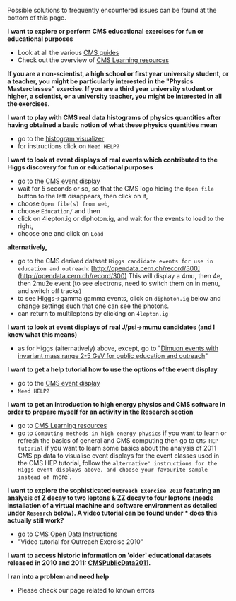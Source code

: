 Possible solutions to frequently encountered issues can be found at the bottom of this page.

**I want to explore or perform CMS educational exercises for fun or educational purposes**
- Look at all the various [CMS guides](/search?page=1&size=20&type=Documentation&experiment=CMS&subtype=Guide)
- Check out the overview of [CMS Learning resources ](http://opendata.cern.ch/collection/CMS-Learning-Resources) 

**If you are a non-scientist, a high school or first year university student, or a teacher, you might be particularly interested in the "Physics Masterclasses" exercise.
If you are a third year university student or higher, a scientist, or a university teacher, you might be interested in all the exercises.**

**I want to play with CMS real data histograms of physics quantities after having obtained a basic notion of what these physics quantities mean**
- go to the [histogram visualizer](http://opendata.cern.ch/visualise/histograms/CMS) 
- for instructions click on `Need HELP?`

**I want to look at event displays of real events which contributed to the Higgs discovery for fun or educational purposes**

- go to the [CMS event display](http://opendata.cern.ch/visualise/events/CMS) 
- wait for 5 seconds or so, so that the CMS logo hiding the `Open file` button to the left disappears, then click on it,
- choose `Open file(s) from web`,
- choose `Education/` and then
- click on 4lepton.ig or diphoton.ig, and wait for the events to load to the right,
- choose one and click on `Load`

**alternatively,**

- go to the CMS derived dataset `Higgs candidate events for use in education and outreach`: [http://opendata.cern.ch/record/300](http://opendata.cern.ch/record/300)
This will display a 4mu, then 4e, then 2mu2e event (to see electrons, need to switch them on in menu, and switch off tracks)
- to see Higgs->gamma gamma events, click on `diphoton.ig` below and change settings such that one can see the photons.
- can return to multileptons by clicking on `4lepton.ig`

**I want to look at event displays of real J/psi->mumu candidates (and I know what this means)**
- as for Higgs (alternatively) above, except, go to "[Dimuon events with invariant mass range 2-5 GeV for public education and outreach](http://opendata.cern.ch/record/301)" 

**I want to get a help tutorial how to use the options of the event display**
- go to the [CMS event display](http://opendata.cern.ch/visualise/events/CMS) 
- `Need HELP?`

**I want to get an introduction to high energy physics and CMS software in order to prepare myself for an activity in the Research section**
- go to [CMS Learning resources](http://opendata.cern.ch/collection/CMS-Learning-Resources) 
- go to `Computing methods in high energy physics` if you want to learn or refresh the basics of general and CMS computing
then go to `CMS HEP tutorial` if you want to learn some basics about the analysis of 2011 CMS pp data
to visualise event displays for the event classes used in the CMS HEP tutorial, follow the `alternative' instructions for the Higgs event displays above, and choose your favourite sample instead of `more`.

**I want to explore the sophisticated `Outreach Exercise 2010` featuring an analysis of Z decay to two leptons & ZZ decay to four leptons (needs installation of a virtual machine and software environment as detailed under `Research` below). A video tutorial can be found under * does this actually still work?**
- go to [CMS Open Data Instructions](http://opendata.cern.ch/collection/CMS-Open-Data-Instructions) 
- "Video tutorial for Outreach Exercise 2010"

**I want to access historic information on 'older' educational datasets released in 2010 and 2011: [CMSPublicData2011](https://twiki.cern.ch/twiki/bin/view/CMSPublic/CMSPublicData2011).**

**I ran into a problem and need help**

- Please check our page related to known errors

